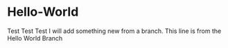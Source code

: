 # Hello-World
Test Test Test
I will add something new from a branch.
This line is from the Hello World Branch

